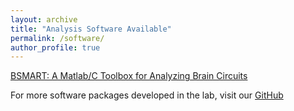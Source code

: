 ```yaml
---
layout: archive
title: "Analysis Software Available"
permalink: /software/
author_profile: true
---
```


[BSMART: A Matlab/C Toolbox for Analyzing Brain Circuits](http://www.brain-smart.org/)

For more software packages developed in the lab, visit our [GitHub](https://github.com/hualouliang)
